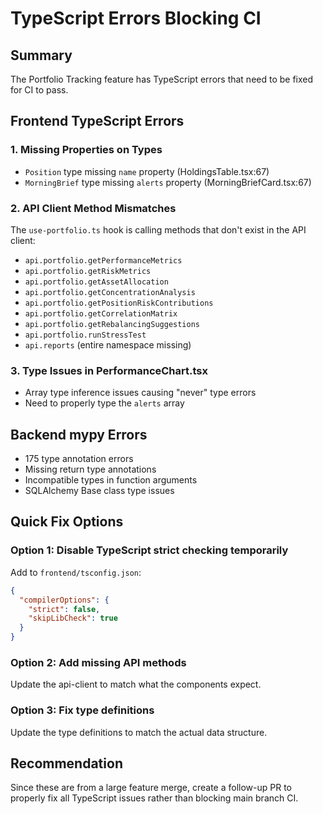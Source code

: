 # TypeScript Errors Blocking CI

## Summary
The Portfolio Tracking feature has TypeScript errors that need to be fixed for CI to pass.

## Frontend TypeScript Errors

### 1. Missing Properties on Types
- `Position` type missing `name` property (HoldingsTable.tsx:67)
- `MorningBrief` type missing `alerts` property (MorningBriefCard.tsx:67)

### 2. API Client Method Mismatches
The `use-portfolio.ts` hook is calling methods that don't exist in the API client:
- `api.portfolio.getPerformanceMetrics` 
- `api.portfolio.getRiskMetrics`
- `api.portfolio.getAssetAllocation`
- `api.portfolio.getConcentrationAnalysis`
- `api.portfolio.getPositionRiskContributions`
- `api.portfolio.getCorrelationMatrix`
- `api.portfolio.getRebalancingSuggestions`
- `api.portfolio.runStressTest`
- `api.reports` (entire namespace missing)

### 3. Type Issues in PerformanceChart.tsx
- Array type inference issues causing "never" type errors
- Need to properly type the `alerts` array

## Backend mypy Errors
- 175 type annotation errors
- Missing return type annotations
- Incompatible types in function arguments
- SQLAlchemy Base class type issues

## Quick Fix Options

### Option 1: Disable TypeScript strict checking temporarily
Add to `frontend/tsconfig.json`:
```json
{
  "compilerOptions": {
    "strict": false,
    "skipLibCheck": true
  }
}
```

### Option 2: Add missing API methods
Update the api-client to match what the components expect.

### Option 3: Fix type definitions
Update the type definitions to match the actual data structure.

## Recommendation
Since these are from a large feature merge, create a follow-up PR to properly fix all TypeScript issues rather than blocking main branch CI.